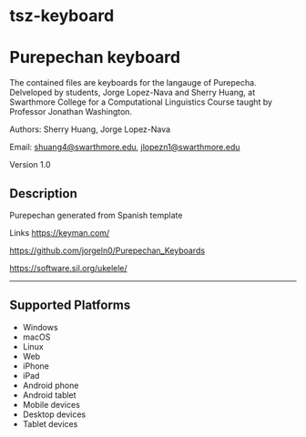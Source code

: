 # tsz-keyboard

Purepechan keyboard
==============

The contained files are keyboards for the langauge of Purepecha. Delveloped by students, Jorge Lopez-Nava and Sherry Huang, at Swarthmore College for a Computational Linguistics Course taught by Professor Jonathan Washington.

Authors: Sherry Huang, Jorge Lopez-Nava

Email: shuang4@swarthmore.edu, jlopezn1@swarthmore.edu

Version 1.0

Description
-----------

Purepechan generated from Spanish template

Links
https://keyman.com/

https://github.com/jorgeln0/Purepechan_Keyboards

https://software.sil.org/ukelele/

-----

Supported Platforms
-------------------
 * Windows
 * macOS
 * Linux
 * Web
 * iPhone
 * iPad
 * Android phone
 * Android tablet
 * Mobile devices
 * Desktop devices
 * Tablet devices
